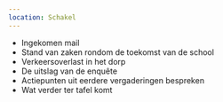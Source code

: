 ```yaml
---
location: Schakel
---
```


* Ingekomen mail
* Stand van zaken rondom de toekomst van de school
* Verkeersoverlast in het dorp
* De uitslag van de enquête
* Actiepunten uit eerdere vergaderingen bespreken
* Wat verder ter tafel komt